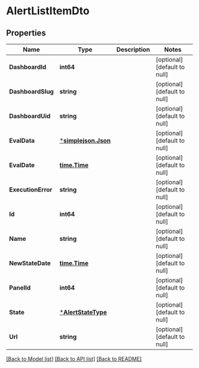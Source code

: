 # AlertListItemDto

## Properties
Name | Type | Description | Notes
------------ | ------------- | ------------- | -------------
**DashboardId** | **int64** |  | [optional] [default to null]
**DashboardSlug** | **string** |  | [optional] [default to null]
**DashboardUid** | **string** |  | [optional] [default to null]
**EvalData** | [***simplejson.Json**](simplejson.Json.md) |  | [optional] [default to null]
**EvalDate** | [**time.Time**](time.Time.md) |  | [optional] [default to null]
**ExecutionError** | **string** |  | [optional] [default to null]
**Id** | **int64** |  | [optional] [default to null]
**Name** | **string** |  | [optional] [default to null]
**NewStateDate** | [**time.Time**](time.Time.md) |  | [optional] [default to null]
**PanelId** | **int64** |  | [optional] [default to null]
**State** | [***AlertStateType**](AlertStateType.md) |  | [optional] [default to null]
**Url** | **string** |  | [optional] [default to null]

[[Back to Model list]](../README.md#documentation-for-models) [[Back to API list]](../README.md#documentation-for-api-endpoints) [[Back to README]](../README.md)


